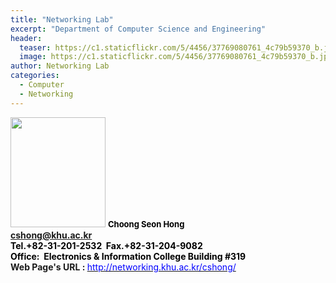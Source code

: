 ```yaml
---
title: "Networking Lab"
excerpt: "Department of Computer Science and Engineering"
header:
  teaser: https://c1.staticflickr.com/5/4456/37769080761_4c79b59370_b.jpg
  image: https://c1.staticflickr.com/5/4456/37769080761_4c79b59370_b.jpg
author: Networking Lab
categories:
  - Computer
  - Networking
---
```

<tr> 
  <td width="185"><img src="https://c1.staticflickr.com/5/4444/37737750882_97011819ef_o.jpg" width="152" height="176"></td>
      <td valign="top"><b><font color="#000000" size="2">Choong Seon Hong</font><font color="#000000"> &nbsp;&nbsp;
      <img src="../images/members/han.gif" width="69" height="16" align="absmiddle">
      <br>
      <a href="mailto:cshong@khu.ac.kr">cshong@khu.ac.kr</a>
      <br>Tel.+82-31-201-2532 &nbsp;Fax.+82-31-204-9082<br>
      Office: &nbsp;Electronics &amp; Information College Building #319</font></b>
      <br><b>Web Page's URL : </b><a href="http://networking.khu.ac.kr/cshong"><font color="blue">http://networking.khu.ac.kr/cshong/</font></a><br>
  </td>
</tr>